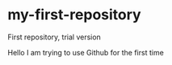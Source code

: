 # my-first-repository
First repository, trial version

Hello I am trying to use Github for the first time
